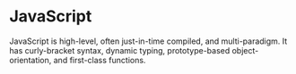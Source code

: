 # JavaScript

JavaScript is high-level, often just-in-time compiled, and multi-paradigm. It has curly-bracket syntax, dynamic typing, prototype-based object-orientation, and first-class functions.